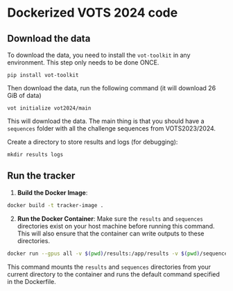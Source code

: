 # Dockerized VOTS 2024 code

## Download the data

To download the data, you need to install the `vot-toolkit` in any environment.
This step only needs to be done ONCE.
```shell
pip install vot-toolkit
```

Then download the data, run the following command (it will download 26 GiB of data)

```shell
vot initialize vot2024/main
```

This will download the data. The main thing is that you should have a `sequences` folder with all the challenge sequences from VOTS2023/2024.

Create a directory to store results and logs (for debugging):
```shell
mkdir results logs
```

## Run the tracker

1. **Build the Docker Image**:
```bash
docker build -t tracker-image .
```

2. **Run the Docker Container**:
Make sure the `results` and `sequences` directories exist on your host machine before running this command. This will also ensure that the container can write outputs to these directories.

```bash
docker run --gpus all -v $(pwd)/results:/app/results -v $(pwd)/sequences:/app/sequences -v $(pwd)/logs:/app/logs tracker-image
```

This command mounts the `results` and `sequences` directories from your current directory to the container and runs the default command specified in the Dockerfile.